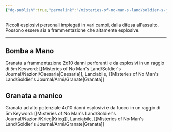```yaml
---
{"dg-publish":true,"permalink":"/misteries-of-no-man-s-land/soldier-s-journal/armi/granate/","tags":["gardenEntry"]}
---
```


Piccoli esplosivi personali impiegati in vari campi, dalla difesa all'assalto. Possono essere sia a frammentazione che altamente esplosive. 

---
## Bomba a Mano
Granata a frammentazione 2d10 danni perforanti e da esplosivi in un raggio di 5m
Keyword:
	[[Misteries of No Man's Land/Soldier's Journal/Nazioni/Caesaria\|Caesaria]], Lanciabile, [[Misteries of No Man's Land/Soldier's Journal/Armi/Granate\|Granata]]
## Granata a manico
Granata ad alto potenziale 4d10 danni esplosivi e da fuoco in un raggio di 5m
Keyword:
	[[Misteries of No Man's Land/Soldier's Journal/Nazioni/Krieg\|Krieg]], Lanciabile, [[Misteries of No Man's Land/Soldier's Journal/Armi/Granate\|Granata]]